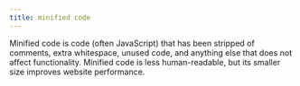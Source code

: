 ```yaml
---
title: minified code
---
```

Minified code is code (often JavaScript) that has been stripped of comments, extra whitespace, unused code, and anything else that does not affect functionality. Minified code is less human-readable, but its smaller size improves website performance.